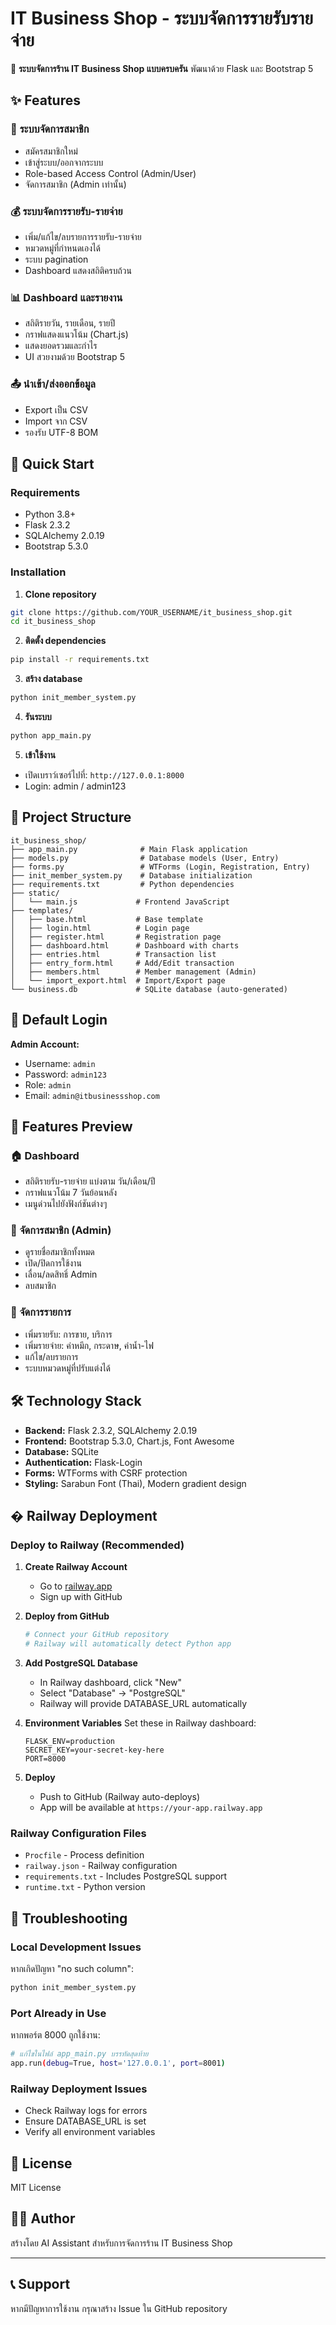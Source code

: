 # IT Business Shop - ระบบจัดการรายรับรายจ่าย

🏪 **ระบบจัดการร้าน IT Business Shop แบบครบครัน** พัฒนาด้วย Flask และ Bootstrap 5

## ✨ Features

### 🔐 **ระบบจัดการสมาชิก**
- สมัครสมาชิกใหม่
- เข้าสู่ระบบ/ออกจากระบบ
- Role-based Access Control (Admin/User)
- จัดการสมาชิก (Admin เท่านั้น)

### 💰 **ระบบจัดการรายรับ-รายจ่าย**
- เพิ่ม/แก้ไข/ลบรายการรายรับ-รายจ่าย
- หมวดหมู่ที่กำหนดเองได้
- ระบบ pagination
- Dashboard แสดงสถิติครบถ้วน

### 📊 **Dashboard และรายงาน**
- สถิติรายวัน, รายเดือน, รายปี
- กราฟแสดงแนวโน้ม (Chart.js)
- แสดงยอดรวมและกำไร
- UI สวยงามด้วย Bootstrap 5

### 📤 **นำเข้า/ส่งออกข้อมูล**
- Export เป็น CSV
- Import จาก CSV
- รองรับ UTF-8 BOM

## 🚀 Quick Start

### Requirements
- Python 3.8+
- Flask 2.3.2
- SQLAlchemy 2.0.19
- Bootstrap 5.3.0

### Installation

1. **Clone repository**
```bash
git clone https://github.com/YOUR_USERNAME/it_business_shop.git
cd it_business_shop
```

2. **ติดตั้ง dependencies**
```bash
pip install -r requirements.txt
```

3. **สร้าง database**
```bash
python init_member_system.py
```

4. **รันระบบ**
```bash
python app_main.py
```

5. **เข้าใช้งาน**
- เปิดเบราว์เซอร์ไปที่: `http://127.0.0.1:8000`
- Login: admin / admin123

## 📁 Project Structure

```
it_business_shop/
├── app_main.py              # Main Flask application
├── models.py                # Database models (User, Entry)
├── forms.py                 # WTForms (Login, Registration, Entry)
├── init_member_system.py    # Database initialization
├── requirements.txt         # Python dependencies
├── static/
│   └── main.js             # Frontend JavaScript
├── templates/
│   ├── base.html           # Base template
│   ├── login.html          # Login page
│   ├── register.html       # Registration page
│   ├── dashboard.html      # Dashboard with charts
│   ├── entries.html        # Transaction list
│   ├── entry_form.html     # Add/Edit transaction
│   ├── members.html        # Member management (Admin)
│   └── import_export.html  # Import/Export page
└── business.db             # SQLite database (auto-generated)
```

## 🔑 Default Login

**Admin Account:**
- Username: `admin`
- Password: `admin123`
- Role: `admin`
- Email: `admin@itbusinessshop.com`

## 🎨 Features Preview

### 🏠 Dashboard
- สถิติรายรับ-รายจ่าย แบ่งตาม วัน/เดือน/ปี
- กราฟแนวโน้ม 7 วันย้อนหลัง
- เมนูด่วนไปยังฟังก์ชันต่างๆ

### 👥 จัดการสมาชิก (Admin)
- ดูรายชื่อสมาชิกทั้งหมด
- เปิด/ปิดการใช้งาน
- เลื่อน/ลดสิทธิ์ Admin
- ลบสมาชิก

### 💼 จัดการรายการ
- เพิ่มรายรับ: การขาย, บริการ
- เพิ่มรายจ่าย: ค่าหมึก, กระดาษ, ค่าน้ำ-ไฟ
- แก้ไข/ลบรายการ
- ระบบหมวดหมู่ที่ปรับแต่งได้

## 🛠 Technology Stack

- **Backend:** Flask 2.3.2, SQLAlchemy 2.0.19
- **Frontend:** Bootstrap 5.3.0, Chart.js, Font Awesome
- **Database:** SQLite
- **Authentication:** Flask-Login
- **Forms:** WTForms with CSRF protection
- **Styling:** Sarabun Font (Thai), Modern gradient design

## � Railway Deployment

### Deploy to Railway (Recommended)

1. **Create Railway Account**
   - Go to [railway.app](https://railway.app)
   - Sign up with GitHub

2. **Deploy from GitHub**
   ```bash
   # Connect your GitHub repository
   # Railway will automatically detect Python app
   ```

3. **Add PostgreSQL Database**
   - In Railway dashboard, click "New"
   - Select "Database" → "PostgreSQL"
   - Railway will provide DATABASE_URL automatically

4. **Environment Variables**
   Set these in Railway dashboard:
   ```
   FLASK_ENV=production
   SECRET_KEY=your-secret-key-here
   PORT=8000
   ```

5. **Deploy**
   - Push to GitHub (Railway auto-deploys)
   - App will be available at `https://your-app.railway.app`

### Railway Configuration Files
- `Procfile` - Process definition
- `railway.json` - Railway configuration
- `requirements.txt` - Includes PostgreSQL support
- `runtime.txt` - Python version

## 🐛 Troubleshooting

### Local Development Issues
หากเกิดปัญหา "no such column":
```bash
python init_member_system.py
```

### Port Already in Use
หากพอร์ต 8000 ถูกใช้งาน:
```bash
# แก้ไขในไฟล์ app_main.py บรรทัดสุดท้าย
app.run(debug=True, host='127.0.0.1', port=8001)
```

### Railway Deployment Issues
- Check Railway logs for errors
- Ensure DATABASE_URL is set
- Verify all environment variables

## 📝 License

MIT License

## 👨‍💻 Author

สร้างโดย AI Assistant สำหรับการจัดการร้าน IT Business Shop

---

## 📞 Support

หากมีปัญหาการใช้งาน กรุณาสร้าง Issue ใน GitHub repository
